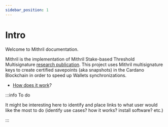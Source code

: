 ```yaml
---
sidebar_position: 1
---
```


# Intro

Welcome to Mithril documentation.

Mithril is the implementation of Mithril Stake-based Threshold Multisignature [research publication](https://eprint.iacr.org/2021/916.pdf). This project uses Mithril multisignature keys to create certified savepoints (aka snapshots) in the Cardano Blockchain in order to speed up Wallets synchronizations.

* [How does it work](./core-concepts/mithril-protocol.md)?

:::info To do

It might be interesting here to identify and place links to what user would
like the most to do (identify use cases? how it works? install software? etc.)

:::
